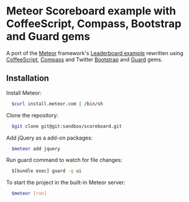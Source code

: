 # Meteor Scoreboard example with CoffeeScript, Compass, Bootstrap and Guard gems

A port of the [Meteor](http://meteor.com/) framework's [Leaderboard example](http://meteor.com/examples/leaderboard) rewritten using [CoffeeScript](http://coffeescript.org/), [Compass](http://compass-style.org/) and Twitter [Bootstrap](http://twitter.github.com/bootstrap/) and [Guard](https://github.com/guard/guard) gems.

## Installation

Install Meteor:

```bash
  $curl install.meteor.com | /bin/sh
```

Clone the repository:

```bash
  $git clone git@git:sandbox/scoreboard.git
```

Add jQuery as a add-on packages:

```bash
  $meteor add jquery
```

Run guard command to watch for file changes:

```bash
  $[bundle exec] guard -g ui
```

To start the project in the built-in Meteor server:

```bash
  $meteor [run]
```
